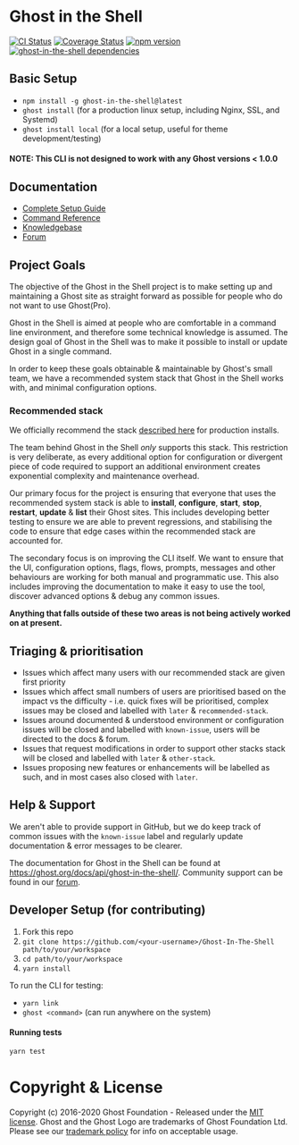 # Ghost in the Shell

[![CI Status](https://github.com/TryGhost/Ghost-CLI/workflows/Test/badge.svg?branch=master)](https://github.com/TryGhost/Ghost-In-The-Shell/actions)
[![Coverage Status](https://coveralls.io/repos/github/TryGhost/Ghost-CLI/badge.svg?branch=master)](https://coveralls.io/github/TryGhost/Ghost-In-The-Shell?branch=master)
[![npm version](https://img.shields.io/npm/v/ghost-cli.svg)](https://npmjs.com/package/ghost-in-the-shell/)
[![ghost-in-the-shell dependencies](https://david-dm.org/TryGhost/Ghost-CLI.svg)](https://david-dm.org/TryGhost/Ghost-In-The-Shell)

## Basic Setup

- `npm install -g ghost-in-the-shell@latest`
- `ghost install` (for a production linux setup, including Nginx, SSL, and Systemd)
- `ghost install local` (for a local setup, useful for theme development/testing)

#### NOTE: This CLI is not designed to work with any Ghost versions < 1.0.0

## Documentation

- [Complete Setup Guide](https://ghost.org/docs/install/ubuntu/)
- [Command Reference](https://ghost.org/docs/api/ghost-in-the-shell/)
- [Knowledgebase](https://ghost.org/docs/api/ghost-in-the-shell/knowledgebase/)
- [Forum](https://forum.ghost.org)

## Project Goals

The objective of the Ghost in the Shell project is to make setting up and maintaining a Ghost site as straight forward as possible for people who do not want to use Ghost(Pro).

Ghost in the Shell is aimed at people who are comfortable in a command line environment, and therefore some technical knowledge is assumed. The design goal of Ghost in the Shell was to make it possible to install or update Ghost in a single command.

In order to keep these goals obtainable & maintainable by Ghost's small team, we have a recommended system stack that Ghost in the Shell works with, and minimal configuration options.

### Recommended stack

We officially recommend the stack [described here](https://ghost.org/docs/install/ubuntu/) for production installs.

The team behind Ghost in the Shell _only_ supports this stack. This restriction is very deliberate, as every additional option for configuration or divergent piece of code required to support an additional environment creates exponential complexity and maintenance overhead.

Our primary focus for the project is ensuring that everyone that uses the recommended system stack is able to **install**, **configure**, **start**, **stop**, **restart**, **update** & **list** their Ghost sites. This includes developing better testing to ensure we are able to prevent regressions, and stabilising the code to ensure that edge cases within the recommended stack are accounted for.

The secondary focus is on improving the CLI itself. We want to ensure that the UI, configuration options, flags, flows, prompts, messages and other behaviours are working for both manual and programmatic use. This also includes improving the documentation to make it easy to use the tool, discover advanced options & debug any common issues.

**Anything that falls outside of these two areas is not being actively worked on at present.**

## Triaging & prioritisation

- Issues which affect many users with our recommended stack are given first priority
- Issues which affect small numbers of users are prioritised based on the impact vs the difficulty - i.e. quick fixes will be prioritised, complex issues may be closed and labelled with `later` & `recommended-stack`.
- Issues around documented & understood environment or configuration issues will be closed and labelled with `known-issue`, users will be directed to the docs & forum.
- Issues that request modifications in order to support other stacks stack will be closed and labelled with `later` & `other-stack`.
- Issues proposing new features or enhancements will be labelled as such, and in most cases also closed with `later`.

## Help & Support

We aren't able to provide support in GitHub, but we do keep track of common issues with the `known-issue` label and regularly update documentation & error messages to be clearer.

The documentation for Ghost in the Shell can be found at https://ghost.org/docs/api/ghost-in-the-shell/. Community support can be found in our [forum](https://forum.ghost.org).


## Developer Setup (for contributing)

1. Fork this repo
2. `git clone https://github.com/<your-username>/Ghost-In-The-Shell path/to/your/workspace`
3. `cd path/to/your/workspace`
4. `yarn install`

To run the CLI for testing:

- `yarn link`
- `ghost <command>` (can run anywhere on the system)

#### Running tests

```sh
yarn test
```

# Copyright & License

Copyright (c) 2016-2020 Ghost Foundation - Released under the [MIT license](LICENSE). Ghost and the Ghost Logo are trademarks of Ghost Foundation Ltd. Please see our [trademark policy](https://ghost.org/trademark/) for info on acceptable usage.
